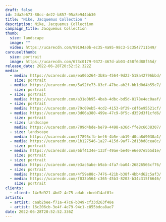 ```yaml
---
draft: false
id: 2da2e673-80cc-4e22-b857-95a8e944bb30
title: "Nike, Jacquemus Collection "
description: Nike, Jacquemus Collection
campaign_title: Jacquemus Collection
thumb:
  size: landscape
  image: ""
  video: https://ucarecdn.com/99194a0b-ec35-4a95-98c3-5c3547711b49/
carouselthumb:
  size: portrait
  image: https://ucarecdn.com/673c0179-9372-467d-ab03-458f6d88f55d/
release_date: 2022-06-28T20:52:52.322Z
media:
  - media: https://ucarecdn.com/ea06b264-3b8a-4564-9d23-518a42796bbd/
    size: portrait
  - media: https://ucarecdn.com/5a92fe73-83cf-47be-ab2f-bb1d0d4b55c7/
    size: portrait
  - size: portrait
    media: https://ucarecdn.com/a31e0b95-4bab-4dbc-bd5d-8178e4ec0aaf/
  - size: portrait
    media: https://ucarecdn.com/79c09eb5-4cd2-4153-8f29-cdf6e95521cf/
  - media: https://ucarecdn.com/3d06a380-499e-47c9-8f5c-d359d3f1cfd6/
    size: portrait
  - size: landscape
    media: https://ucarecdn.com/709d4bde-be79-4498-a36d-ffe8c6638307/
  - size: landscape
    media: https://ucarecdn.com/f7895cfb-bef6-4b5e-ab19-d0ca8d9030a1/
  - media: https://ucarecdn.com/1b127546-1a27-415d-9af7-2d13bd8cea8c/
    size: portrait
  - media: https://ucarecdn.com/6bf4134e-133f-49ae-be40-e6e07e5b5d1e/
    size: portrait
  - size: portrait
    media: https://ucarecdn.com/e3ac6abe-b9ab-4fa7-ba04-26826566cf76/
  - size: portrait
    media: https://ucarecdn.com/4f59e88c-7476-421b-b38f-4bb4d62c5af3/
  - media: https://ucarecdn.com/f033b564-c365-45b3-8203-b34c315f6646/
    size: portrait
clients:
  - client: 14c5d921-4bd2-4c75-adab-cbcdd14af01c
artists:
  - artist: caab2bee-f71a-47c6-b349-cf33d263f48e
  - artist: 16c206cb-3e4f-4e79-94c1-c855bdca8ae7
date: 2022-06-28T20:52:52.336Z
---
```


